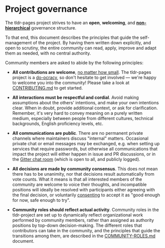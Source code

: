 # Project governance

The tldr-pages project strives to have an **open**, **welcoming**,
and [**non-hierarchical**](https://en.wikipedia.org/wiki/Flat_organization)
governance structure.

To that end, this document describes the principles
that guide the self-management of the project.
By having them written down explicitly, and open to scrutiny,
the entire community can read, apply, improve and adapt them as needed,
with no central authority.

Community members are asked to abide by the following principles:

- **All contributions are welcome**,
  [no matter how small](https://github.com/kentcdodds/all-contributors).
  The tldr-pages project is a
  [do-ocracy](https://communitywiki.org/wiki/DoOcracy),
  so don't hesitate to get involved
  — we're happy to welcome you into the community!
  Please take a look at [CONTRIBUTING.md](CONTRIBUTING.md) to get started.

- **All interactions must be respectful and cordial**.
  Avoid making assumptions about the others' intentions,
  and make your own intentions clear.
  When in doubt, provide additional context, or ask for clarification.
  Remember, it's very hard to convey meaning on a purely written medium,
  especially between people from different cultures, technical backgrounds,
  English proficiency levels, etc.

- **All communications are public**.
  There are no permanent private channels
  where maintainers discuss "internal" matters.
  Occasional private chat or email messages may be exchanged,
  e.g. when setting up services that require passwords,
  but otherwise all communications that impact the project
  will either happen in issue and PR discussions,
  or in the [Gitter chat room](https://gitter.im/tldr-pages/tldr)
  (which is open to all, and publicly logged).

- **All decisions are made by community consensus**.
  This does not mean there has to be unanimity,
  nor that decisions result automatically from vote counts.
  What it means is that
  all interested members of the community are welcome to voice their thoughts,
  and incompatible positions will ideally be resolved
  with participants either agreeing with the final decision, or voluntarily
  [consenting](https://en.wikipedia.org/wiki/Sociocracy#Consent_vs._consensus)
  to accept it as "good enough for now, safe enough to try".

- **Community roles should reflect actual activity**.
  Community roles in the tldr-project are set up
  to dynamically reflect organizational work performed by community members,
  rather than assigned as authority positions by top-down decision-making.
  The different roles that contributors can take in the community,
  and the principles that guide the transitions among them,
  are described in the [COMMUNITY-ROLES.md](COMMUNITY-ROLES.md) document.
